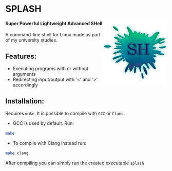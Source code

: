 # SPLASH

<img src="images/logo.png" align="right" width="200" heigth="200">

#### Super Powerful Lightweight Advanced SHell
A command-line shell for Linux made as part of my university studies.

## Features:
- Executing programs with or without arguments
- Redirecting input/output with '<' and '>' accordingly

## Installation:
Requires `make`.
It is possible to compile with `GCC` or `Clang`.

- GCC is used by default. Run:
```sh
make
```

- To compile with Clang instead run:
```sh
make clang
```
After compiling you can simply run the created executable `splash`
